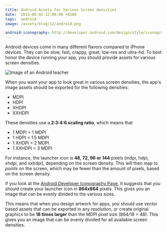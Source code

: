 ```yaml
---
title: Android Assets for Various Screen densities
date:  2013-08-02 12:08:00 +0100
tags:  android
image: /assets/blog/13/android.png

android-iconography: http://developer.android.com/design/style/iconography.html
---
```


Android devices come in many different flavors compared to iPhone devices. They can be slow, fast, crappy, great, low-res and ultra-hd. To best honor the device running your app, you should provide assets for various screen densities.

![Image of an Android teacher]({{page.image}})

When you want your app to look great in various screen densities, the app's image assets should be exported for the following densities:

* MDPI
* HDPI
* XHDPI
* XXHDPI

These densities use a **2:3:4:6 scaling ratio**, which means that

* 1 MDPI = 1 MDPI
* 1 HDPI = 1.5 MDPI
* 1 XHDPI = 2 MDPI
* 1 XXHDPI = 3 MDPI

For instance, the launcher icon is **48, 72, 96 or 144** pixels (mdpi, hdpi, xhdpi, and xxhdpi), depending on the screen density. This will then map to *points* on the screen, which may be fewer than the amount of pixels, based on the screen density.

If you look at the [Android Developer Iconography Page]({{page.android-iconography}}), it suggests that you should create your launcher icon in **864x864** pixels. This gives you an image that can be evenly divided to the various sizes.

This means that when you design artwork for apps, you should use vector based assets that can be exported in any resolution, or create original graphics to be **18 times larger** than the MDPI pixel size (864/18 = 48). This gives you an image that can be evenly divided for all available screen densities.